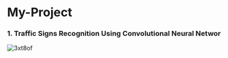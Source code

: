 # My-Project

### 1. Traffic Signs Recognition Using Convolutional Neural Networ 

 ![3xt8of](https://user-images.githubusercontent.com/55086085/80112609-ea45ee80-859e-11ea-9343-6b35b5060575.gif)
